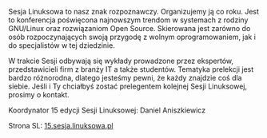Sesja Linuksowa to nasz znak rozpoznawczy. Organizujemy ją co roku. Jest to konferencja poświęcona najnowszym trendom w systemach z rodziny GNU/Linux oraz rozwiązaniom Open Source.
Skierowana jest zarówno do osób rozpoczynających swoją przygodę z wolnym oprogramowaniem, jak i do specjalistów w tej dziedzinie.

W trakcie Sesji odbywają się wykłady prowadzone przez ekspertów, przedstawicieli firm z branży IT a także studentów. Tematyka prelekcji jest bardzo różnorodna, dlatego jesteśmy pewni, że każdy znajdzie coś dla siebie. Jeśli i Ty chciałbyś zostać prelegentem kolejnej Sesji Linuksowej, prosimy o kontakt.

Koordynator 15 edycji Sesji Linuksowej: Daniel Aniszkiewicz

Strona SL:
<a href="http://15.sesja.linuksowa.pl/pl" target="_blank">15.sesja.linuksowa.pl</a>
